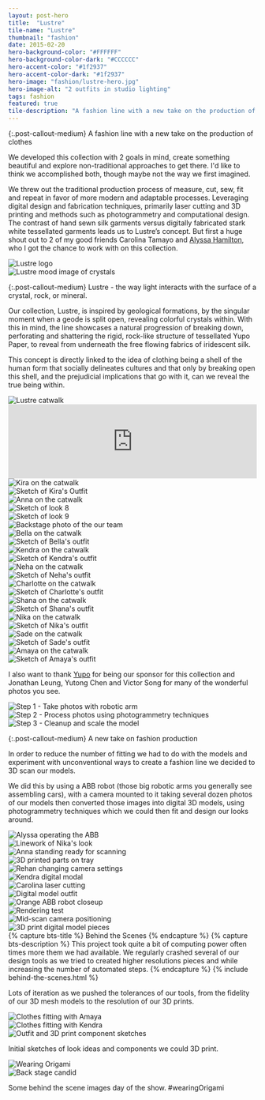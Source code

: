 ```yaml
---
layout: post-hero
title:  "Lustre"
tile-name: "Lustre"
thumbnail: "fashion"
date: 2015-02-20
hero-background-color: "#FFFFFF"
hero-background-color-dark: "#CCCCCC"
hero-accent-color: "#1f2937"
hero-accent-color-dark: "#1f2937"
hero-image: "fashion/lustre-hero.jpg"
hero-image-alt: "2 outfits in studio lighting"
tags: fashion
featured: true
tile-description: "A fashion line with a new take on the production of clothes"
---
```


{:.post-callout-medium}
A fashion line with a new take on the production of clothes

We developed this collection with 2 goals in mind, create something beautiful and explore non-traditional approaches to get there. I'd like to think we accomplished both, though maybe not the way we first imagined.

We threw out the traditional production process of measure, cut, sew, fit and repeat in favor of more modern and adaptable processes. Leveraging digital design and fabrication techniques, primarily laser cutting and 3D printing and methods such as photogrammetry and computational design. The contrast of hand sewn silk garments versus digitally fabricated stark white tessellated garments leads us to Lustre’s concept. But first a huge shout out to 2 of my good friends Carolina Tamayo and <a target="_blank" href="https://ajhamilton.squarespace.com/">Alyssa Hamilton</a>, who I got the chance to work with on this collection.

<div class="grid-x grid-padding-x grid-margin-y">
  <div class="cell medium-6">
    <img src="../img/fashion/lustre-logo.jpg" alt="Lustre logo">
  </div>
  <div class="cell medium-6">
    <img src="../img/fashion/lustre-mood.jpg" alt="Lustre mood image of crystals">
  </div>
</div>

{:.post-callout-medium}
Lustre - the way light interacts with the surface of a crystal, rock, or mineral.

Our collection, Lustre, is inspired by geological formations, by the singular moment when a geode is split open, revealing colorful crystals within. With this in mind, the line showcases a natural progression of breaking down, perforating and shattering the rigid, rock-like structure of tessellated Yupo Paper, to reveal from underneath the free flowing fabrics of iridescent silk.

This concept is directly linked to the idea of clothing being a shell of the human form that socially delineates cultures and that only by breaking open this shell, and the prejudicial implications that go with it, can we reveal the true being within.

<div class="grid-x grid-padding-x grid-margin-y">
  <div class="cell">
    <img src="../img/fashion/full-catwalk.jpg" alt="Lustre catwalk">
  </div>
  <div class="cell">
    <iframe width="100%" src="https://www.youtube.com/embed/SeDGiYwXBiM" frameborder="0" allowfullscreen></iframe>
  </div>
</div>

<div class="grid-x grid-padding-x grid-margin-y">
  <div class="cell medium-6">
    <img src="../img/fashion/kira.jpg" alt="Kira on the catwalk">
  </div>
  <div class="cell medium-6">
    <img src="../img/fashion/kira-sketch.jpg" alt="Sketch of Kira's Outfit">
  </div>
  <div class="cell medium-4">
    <img src="../img/fashion/anna.jpg" alt="Anna on the catwalk">
  </div>
  <div class="cell small-6 medium-4">
    <img src="../img/fashion/look8.jpg" alt="Sketch of look 8">
  </div>
  <div class="cell small-6 medium-4">
    <img src="../img/fashion/look9.jpg" alt="Sketch of look 9">
  </div>
  <div class="cell">
    <img src="../img/fashion/models-us.jpg" alt="Backstage photo of the our team">
  </div>
  <div class="cell small-6 medium-3">
    <img src="../img/fashion/bella.jpg" alt="Bella on the catwalk">
  </div>
  <div class="cell small-6 medium-3">
    <img src="../img/fashion/bella-sketch.jpg" alt="Sketch of Bella's outfit">
  </div>
  <div class="cell small-6 medium-3">
    <img src="../img/fashion/kendra.jpg" alt="Kendra on the catwalk">
  </div>
  <div class="cell small-6 medium-3">
    <img src="../img/fashion/kendra-sketch.jpg" alt="Sketch of Kendra's outfit">
  </div>
  <div class="cell small-6 medium-3">
    <img src="../img/fashion/neha.jpg" alt="Neha on the catwalk">
  </div>
  <div class="cell small-6 medium-3">
    <img src="../img/fashion/neha-sketch.jpg" alt="Sketch of Neha's outfit">
  </div>
  <div class="cell small-6 medium-3">
    <img src="../img/fashion/charlotte.jpg" alt="Charlotte on the catwalk">
  </div>
  <div class="cell small-6 medium-3">
    <img src="../img/fashion/charlotte-sketch.jpg" alt="Sketch of Charlotte's outfit">
  </div>
  <div class="cell small-6 medium-3">
    <img src="../img/fashion/shana.jpg" alt="Shana on the catwalk">
  </div>
  <div class="cell small-6 medium-3">
    <img src="../img/fashion/shana-sketch.jpg" alt="Sketch of Shana's outfit">
  </div>
  <div class="cell small-6 medium-3">
    <img src="../img/fashion/nika.jpg" alt="Nika on the catwalk">
  </div>
  <div class="cell small-6 medium-3">
    <img src="../img/fashion/nika-sketch.jpg" alt="Sketch of Nika's outfit">
  </div>
  <div class="cell small-6 medium-3">
    <img src="../img/fashion/sade.jpg" alt="Sade on the catwalk">
  </div>
  <div class="cell small-6 medium-3">
    <img src="../img/fashion/sade-sketch.jpg" alt="Sketch of Sade's outfit">
  </div>
  <div class="cell small-6 medium-3">
    <img src="../img/fashion/amaya.jpg" alt="Amaya on the catwalk">
  </div>
  <div class="cell small-6 medium-3">
    <img src="../img/fashion/amaya-sketch.jpg" alt="Sketch of Amaya's outfit">
  </div>
</div>

I also want to thank <a target="_blank" href="http://yupousa.com">Yupo</a> for being our sponsor for this collection and Jonathan Leung, Yutong Chen and Victor Song for many of the wonderful photos you see.

<div class="grid-x grid-padding-x grid-margin-y">
  <div class="cell medium-4">
    <img src="../img/fashion/process-diagram-step1.jpg" alt="Step 1 - Take photos with robotic arm">
  </div>
  <div class="cell medium-4">
    <img src="../img/fashion/process-diagram-step2.jpg" alt="Step 2 - Process photos using photogrammetry techniques">
  </div>
  <div class="cell medium-4">
    <img src="../img/fashion/process-diagram-step3.jpg" alt="Step 3 - Cleanup and scale the model">
  </div>
</div>

{:.post-callout-medium}
A new take on fashion production

In order to reduce the number of fitting we had to do with the models and experiment with unconventional ways to create a fashion line we decided to 3D scan our models.

We did this by using a ABB robot (those big robotic arms you generally see assembling cars), with a camera mounted to it taking several dozen photos of our models then converted those images into digital 3D models, using photogrammetry techniques which we could then fit and design our looks around.

<div class="grid-x grid-padding-x grid-margin-y">
  <div class="cell small-6 medium-3">
    <img src="../img/fashion/alyssa-operator.jpg" alt="Alyssa operating the ABB">
  </div>
  <div class="cell small-6 medium-3">
    <img src="../img/fashion/nika-linework.jpg" alt="Linework of Nika's look">
  </div>
  <div class="cell small-6 medium-3">
    <img src="../img/fashion/anna-blocks.jpg" alt="Anna standing ready for scanning">
  </div>
  <div class="cell small-6 medium-3">
    <img src="../img/fashion/3dprint.jpg" alt="3D printed parts on tray">
  </div>
  <div class="cell small-6 medium-3">
    <img src="../img/fashion/rehan-camera.jpg" alt="Rehan changing camera settings">
  </div>
  <div class="cell small-6 medium-3">
    <img src="../img/fashion/on-mesh.jpg" alt="Kendra digital modal">
  </div>
  <div class="cell small-6 medium-3">
    <img src="../img/fashion/caro-laser.jpg" alt="Carolina laser cutting">
  </div>
  <div class="cell small-6 medium-3">
    <img src="../img/fashion/modeled-pieces.jpg" alt="Digital model outfit">
  </div>
  <div class="cell small-6 medium-3">
    <img src="../img/fashion/abb-orange.jpg" alt="Orange ABB robot closeup">
  </div>
  <div class="cell small-6 medium-3">
    <img src="../img/fashion/render-mock.jpg" alt="Rendering test">
  </div>
  <div class="cell small-6 medium-3">
    <img src="../img/fashion/mid-kendra.jpg" alt="Mid-scan camera positioning">
  </div>
  <div class="cell small-6 medium-3">
    <img src="../img/fashion/3d-print-model.jpg" alt="3D print digital model pieces">
  </div>
</div>
{% capture bts-title %} Behind the Scenes {% endcapture %}
{% capture bts-description %} This project took quite a bit of computing power often times more them we had available. We regularly crashed several of our design tools as we tried to created higher resolutions pieces and while increasing the number of automated steps. {% endcapture %}
{% include behind-the-scenes.html %}


Lots of iteration as we pushed the tolerances of our tools, from the fidelity of our 3D mesh models to the resolution of our 3D prints.

<div class="grid-x grid-padding-x grid-margin-y">
  <div class="cell medium-6">
    <img src="../img/fashion/fitting1.jpg" alt="Clothes fitting with Amaya">
  </div>
  <div class="cell medium-6">
    <img src="../img/fashion/fitting2.jpg" alt="Clothes fitting with Kendra">
  </div>
</div>

<div class="grid-x grid-padding-x grid-margin-y">
  <div class="cell">
    <img src="../img/fashion/sketch-comp.jpg" alt="Outfit and 3D print component sketches">
  </div>
</div>

Initial sketches of look ideas and components we could 3D print.

<div class="grid-x grid-padding-x grid-margin-y">
  <div class="cell medium-6">
    <img src="../img/fashion/wearing-origami.jpg" alt="Wearing Origami">
  </div>
  <div class="cell medium-6">
    <img src="../img/fashion/lustre-bts.jpg" alt="Back stage candid">
  </div>
</div>

Some behind the scene images day of the show. #wearingOrigami
